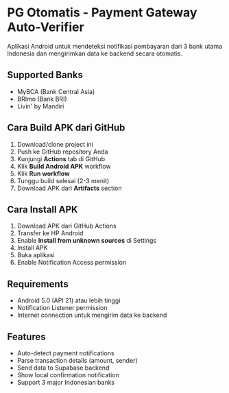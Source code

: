 # PG Otomatis - Payment Gateway Auto-Verifier

Aplikasi Android untuk mendeteksi notifikasi pembayaran dari 3 bank utama Indonesia dan mengirimkan data ke backend secara otomatis.

## Supported Banks
- MyBCA (Bank Central Asia)
- BRImo (Bank BRI)
- Livin' by Mandiri

## Cara Build APK dari GitHub

1. Download/clone project ini
2. Push ke GitHub repository Anda
3. Kunjungi **Actions** tab di GitHub
4. Klik **Build Android APK** workflow
5. Klik **Run workflow**
6. Tunggu build selesai (2-3 menit)
7. Download APK dari **Artifacts** section

## Cara Install APK

1. Download APK dari GitHub Actions
2. Transfer ke HP Android
3. Enable **Install from unknown sources** di Settings
4. Install APK
5. Buka aplikasi
6. Enable Notification Access permission

## Requirements
- Android 5.0 (API 21) atau lebih tinggi
- Notification Listener permission
- Internet connection untuk mengirim data ke backend

## Features
- Auto-detect payment notifications
- Parse transaction details (amount, sender)
- Send data to Supabase backend
- Show local confirmation notification
- Support 3 major Indonesian banks